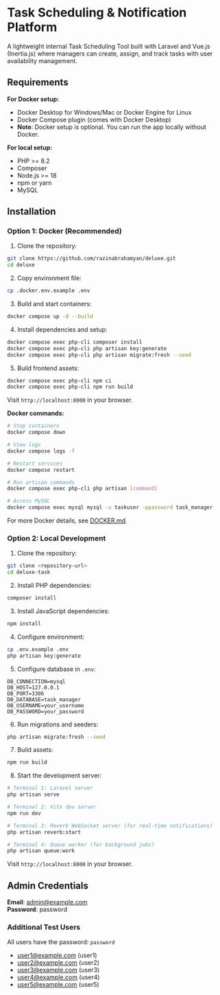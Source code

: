 # Task Scheduling & Notification Platform

A lightweight internal Task Scheduling Tool built with Laravel and Vue.js (Inertia.js) where managers can create, assign, and track tasks with user availability management.

## Requirements

**For Docker setup:**
- Docker Desktop for Windows/Mac or Docker Engine for Linux
- Docker Compose plugin (comes with Docker Desktop)
- **Note**: Docker setup is optional. You can run the app locally without Docker.

**For local setup:**
- PHP >= 8.2
- Composer
- Node.js >= 18
- npm or yarn
- MySQL

## Installation

### Option 1: Docker (Recommended)

1. Clone the repository:
```bash
git clone https://github.com/razinabrahamyan/deluxe.git
cd deluxe
```

2. Copy environment file:
```bash
cp .docker.env.example .env
```

3. Build and start containers:
```bash
docker compose up -d --build
```

4. Install dependencies and setup:
```bash
docker compose exec php-cli composer install
docker compose exec php-cli php artisan key:generate
docker compose exec php-cli php artisan migrate:fresh --seed
```

5. Build frontend assets:
```bash
docker compose exec php-cli npm ci
docker compose exec php-cli npm run build
```

Visit `http://localhost:8000` in your browser.

**Docker commands:**
```bash
# Stop containers
docker compose down

# View logs
docker compose logs -f

# Restart services
docker compose restart

# Run artisan commands
docker compose exec php-cli php artisan [command]

# Access MySQL
docker compose exec mysql mysql -u taskuser -ppassword task_manager
```

For more Docker details, see [DOCKER.md](DOCKER.md).

### Option 2: Local Development

1. Clone the repository:
```bash
git clone <repository-url>
cd deluxe-task
```

2. Install PHP dependencies:
```bash
composer install
```

3. Install JavaScript dependencies:
```bash
npm install
```

4. Configure environment:
```bash
cp .env.example .env
php artisan key:generate
```

5. Configure database in `.env`:
```env
DB_CONNECTION=mysql
DB_HOST=127.0.0.1
DB_PORT=3306
DB_DATABASE=task_manager
DB_USERNAME=your_username
DB_PASSWORD=your_password
```

6. Run migrations and seeders:
```bash
php artisan migrate:fresh --seed
```

7. Build assets:
```bash
npm run build
```

8. Start the development server:
```bash
# Terminal 1: Laravel server
php artisan serve

# Terminal 2: Vite dev server
npm run dev

# Terminal 3: Reverb WebSocket server (for real-time notifications)
php artisan reverb:start

# Terminal 4: Queue worker (for background jobs)
php artisan queue:work
```

Visit `http://localhost:8000` in your browser.

## Admin Credentials

**Email**: admin@example.com  
**Password**: password

### Additional Test Users

All users have the password: `password`

- user1@example.com (user1)
- user2@example.com (user2)
- user3@example.com (user3)
- user4@example.com (user4)
- user5@example.com (user5)

